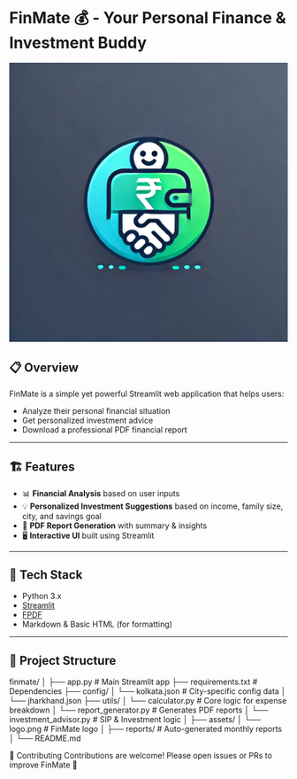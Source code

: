 # FinMate 💰 - Your Personal Finance & Investment Buddy

<img src="https://github.com/SouravUpadhyay7/FinMate/blob/main/assets/finmate%20webp.jpg?raw=true" width="600"/>


## 📋 Overview
FinMate is a simple yet powerful Streamlit web application that helps users:
- Analyze their personal financial situation
- Get personalized investment advice
- Download a professional PDF financial report

---

## 🏗️ Features

- 📊 **Financial Analysis** based on user inputs
- 💡 **Personalized Investment Suggestions** based on income, family size, city, and savings goal
- 🧾 **PDF Report Generation** with summary & insights
- 🖥️ **Interactive UI** built using Streamlit

---

## 🚀 Tech Stack

- Python 3.x
- [Streamlit](https://streamlit.io/)
- [FPDF](https://pyfpdf.github.io/)
- Markdown & Basic HTML (for formatting)

---

## 📂 Project Structure
finmate/
│
├── app.py                # Main Streamlit app
├── requirements.txt      # Dependencies
├── config/
│   └── kolkata.json      # City-specific config data
│   └── jharkhand.json
├── utils/
│   └── calculator.py     # Core logic for expense breakdown
│   └── report_generator.py # Generates PDF reports
│   └── investment_advisor.py # SIP & Investment logic
│
├── assets/
│   └── logo.png          # FinMate logo
│
├── reports/              # Auto-generated monthly reports
│
└── README.md


🤝 Contributing
Contributions are welcome!
Please open issues or PRs to improve FinMate 🚀
